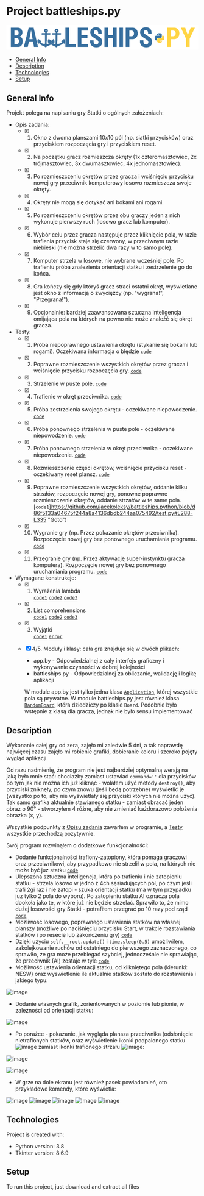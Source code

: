 # Project battleships.py 
![Algorithm schema](./images/battleships.png)

* [General Info](#general-info "Goto General Info")
* [Description](#description "Goto General Description")
* [Technologies](#technologies "Goto General Technologies")
* [Setup](#setup "Goto General Steup")

## General Info
Projekt polega na napisaniu gry Statki o ogólnych założeniach:
* Opis zadania:
	* [x] 1. Okno z dwoma planszami 10x10 pól (np. siatki przycisków) oraz przyciskiem rozpoczęcia gry i przyciskiem reset. 
	* [x] 2. Na początku gracz rozmieszcza okręty (1x czteromasztowiec, 2x trójmasztowiec, 3x dwumasztowiec, 4x jednomasztowiec). 
	* [x] 3. Po rozmieszczeniu okrętów przez gracza i wciśnięciu przycisku nowej gry przeciwnik komputerowy losowo rozmieszcza swoje okręty. 
	* [x] 4. Okręty nie mogą się dotykać ani bokami ani rogami. 
	* [x] 5. Po rozmieszczeniu okrętów przez obu graczy jeden z nich wykonuje pierwszy ruch (losowo gracz lub komputer). 
	* [x] 6. Wybór celu przez gracza następuje przez kliknięcie pola, w razie trafienia przycisk staje się czerwony, w przeciwnym razie niebieski (nie można strzelić dwa razy w to samo pole). 
	* [x] 7. Komputer strzela w losowe, nie wybrane wcześniej pole. Po trafieniu próba znalezienia orientacji statku i zestrzelenie go do końca. 
	* [x] 8. Gra kończy się gdy któryś gracz straci ostatni okręt, wyświetlane jest okno z informacją o zwycięzcy (np. "wygrana!", "Przegrana!"). 
	* [x] 9. Opcjonalnie: bardziej zaawansowana sztuczna inteligencja omijająca pola na których na pewno nie może znaleźć się okręt gracza. 
	
* Testy:
	* [x] 1. Próba niepoprawnego ustawienia okrętu (stykanie się bokami lub rogami). Oczekiwana informacja o błędzie [`code`](https://github.com/jacekoleksy/battleships.python/blob/d86f5133a04675f244a8a4136dbdb244aa075492/test.py#L10-L35 "Goto")
	* [x] 2. Poprawne rozmieszczenie wszystkich okrętów przez gracza i wciśnięcie przycisku rozpoczęcia gry. [`code`](https://github.com/jacekoleksy/battleships.python/blob/d86f5133a04675f244a8a4136dbdb244aa075492/test.py#L37-L62 "Goto")
	* [x] 3. Strzelenie w puste pole. [`code`](https://github.com/jacekoleksy/battleships.python/blob/d86f5133a04675f244a8a4136dbdb244aa075492/test.py#L64-L98 "Goto")
	* [x] 4. Trafienie w okręt przeciwnika. [`code`](https://github.com/jacekoleksy/battleships.python/blob/d86f5133a04675f244a8a4136dbdb244aa075492/test.py#L100-L134 "Goto")
	* [x] 5. Próba zestrzelenia swojego okrętu - oczekiwane niepowodzenie. [`code`](https://github.com/jacekoleksy/battleships.python/blob/d86f5133a04675f244a8a4136dbdb244aa075492/test.py#L136-L171 "Goto")
	* [x] 6. Próba ponownego strzelenia w puste pole - oczekiwane niepowodzenie. [`code`](https://github.com/jacekoleksy/battleships.python/blob/d86f5133a04675f244a8a4136dbdb244aa075492/test.py#L173-L211 "Goto")
	* [x] 7. Próba ponownego strzelenia w okręt przeciwnika - oczekiwane niepowodzenie. [`code`](https://github.com/jacekoleksy/battleships.python/blob/d86f5133a04675f244a8a4136dbdb244aa075492/test.py#L213-L251 "Goto")
	* [x] 8. Rozmieszczenie części okrętów, wciśnięcie przycisku reset - oczekiwany reset plansz. [`code`](https://github.com/jacekoleksy/battleships.python/blob/d86f5133a04675f244a8a4136dbdb244aa075492/test.py#L253-L286 "Goto")
	* [x] 9. Poprawne rozmieszczenie wszystkich okrętów, oddanie kilku strzałów, rozpoczęcie nowej gry, ponowne poprawne rozmieszczenie okrętów, oddanie strzałów w te same pola. [`code1`]https://github.com/jacekoleksy/battleships.python/blob/d86f5133a04675f244a8a4136dbdb244aa075492/test.py#L288-L335 "Goto")
	* [x] 10. Wygranie gry (np. Przez pokazanie okrętów przeciwnika). Rozpoczęcie nowej gry bez ponownego uruchamiania programu. [`code`](https://github.com/jacekoleksy/battleships.python/blob/d86f5133a04675f244a8a4136dbdb244aa075492/test.py#L337-L386 "Goto")
	* [x] 11. Przegranie gry (np. Przez aktywację super-instynktu gracza komputera). Rozpoczęcie nowej gry bez ponownego uruchamiania programu. [`code`](https://github.com/jacekoleksy/battleships.python/blob/d86f5133a04675f244a8a4136dbdb244aa075492/test.py#L388-L438 "Goto")

* Wymagane konstrukcje:
	* [x] 1. Wyrażenia lambda <br/>[`code1`](https://github.com/jacekoleksy/battleships.python/blob/492f9faea3105d48c24f7a6594ad9708cd7fd037/app.py#L121 "Goto") [`code2`](https://github.com/jacekoleksy/battleships.python/blob/492f9faea3105d48c24f7a6594ad9708cd7fd037/app.py#L129 "Goto") [`code3`](https://github.com/jacekoleksy/battleships.python/blob/492f9faea3105d48c24f7a6594ad9708cd7fd037/app.py#L195 "Goto")
	* [x] 2. List comprehensions <br/>[`code1`](https://github.com/jacekoleksy/battleships.python/blob/492f9faea3105d48c24f7a6594ad9708cd7fd037/battleships.py#L53-L61 "Goto") [`code2`](https://github.com/jacekoleksy/battleships.python/blob/492f9faea3105d48c24f7a6594ad9708cd7fd037/battleships.py#L67-L81 "Goto") [`code3`](https://github.com/jacekoleksy/battleships.python/blob/492f9faea3105d48c24f7a6594ad9708cd7fd037/battleships.py#L116 "Goto")
	* [x] 3. Wyjątki <br/>[`code1`](https://github.com/jacekoleksy/battleships.python/blob/6486582cdcc28c33d141a93ceda200d275c50232/app.py#L446-L464 "Goto") [`error`](https://github.com/jacekoleksy/battleships.python/blob/6486582cdcc28c33d141a93ceda200d275c50232/app.py#L250-L263 "Goto")
	* [x] 4/5. Moduły i klasy: cała gra znajduje się w dwóch plikach:
		* app.by - Odpowiedzialnej z caly interfejs graficzny i wykonywanie czynności w dobrej kolejności
		* battleships.py - Odpowiedzialnej za obliczanie, walidację i logikę aplikacji
		
		W module app.by jest tylko jedna klasa [`Application`](https://github.com/jacekoleksy/battleships.python/blob/6486582cdcc28c33d141a93ceda200d275c50232/app.py#L13 "Goto"), której wszystkie pola są prywatne.
		W module battleships.py jest również klasa [`RandomBoard`](https://github.com/jacekoleksy/battleships.python/blob/3397dbcd9a3e9de246cfffa3428dbae665e844ac/battleships.py#L196-L217 "Goto"), która dziedziczy po klasie `Board`. Podobnie było wstępnie z klasą dla gracza, jednak nie było sensu implementować

## Description
Wykonanie całej gry od zera, zajęło mi zaledwie 5 dni, a tak naprawdę najwięcej czasu zajęło mi robienie grafiki, dobieranie koloru i szeroko pojęty wygląd aplikacji.

Od razu nadmienię, że program nie jest najbardziej optymalną wersją na jaką było mnie stać: chociażby zamiast ustawiać `command=''` dla przycisków po tym jak nie można ich już kliknąć - wolałem użyć metody `destroy()`, aby przyciski zniknęły, po czym znowu (jeśli będą potrzebne) wyświetlić je (wszystko po to, aby nie wyświetlały się przyciski których nie można użyć). Tak samo grafika aktualnie stawianego statku - zamiast obracać jeden obraz o 90° - stworzyłem 4 różne, aby nie zmieniać każdorazowo położenia obrazka (x, y).

Wszystkie podpunkty z [Opisu zadania](#general-info "Goto General Info") zawarłem w programie, a [Testy](#general-info "Goto General Info") wszystkie przechodzą pozytywnie.

Swój program rozwinąłem o dodatkowe funkcjonalności:
* Dodanie funkcjonalności trafiony-zatopiony, która pomaga graczowi oraz przeciwnikowi, aby przypadkowo nie strzelił w pola, na których nie może być juz statku [`code`](https://github.com/jacekoleksy/battleships.python/blob/092d2bc3a9c70c24b28bf1b8199a6e9e531ca640/battleships.py#L161-L169 "Goto")
* Ulepszona sztuczna inteligencja, która po trafieniu i nie zatopieniu statku - strzela losowo w jedno z 4ch sąsiadujących pól, po czym jeśli trafi 2gi raz i nie zatopi - szuka orientacji statku (ma w tym przypadku juz tylko 2 pola do wyboru). Po zatopieniu statku AI oznacza pola dookoła jako te, w które już nie będzie strzelać. Sprawiło to, że mimo dużej losowości gry Statki - potrafiłem przegrać po 10 razy pod rząd [`code`](https://github.com/jacekoleksy/battleships.python/blob/092d2bc3a9c70c24b28bf1b8199a6e9e531ca640/battleships.py#L256-L288 "Goto")
* Mozliwość losowego, poprawnego ustawienia statków na własnej planszy (możliwe po naciśnięciu przycisku Start, w trakcie rozstawiania statków i po resecie lub zakończeniu gry) [`code`](https://github.com/jacekoleksy/battleships.python/blob/492f9faea3105d48c24f7a6594ad9708cd7fd037/app.py#L166-L177 "Goto")
* Dzięki użyciu `self.__root.update()` i `time.sleep(0.5)` umożliwiłem, zakolejkowanie ruchów od ostatniego do pierwszego zaznaczonego, co sprawiło, że gra może przebiegać szybciej, jednocześnie nie sprawiając, że przeciwnik (AI) zostaje w tyle [`code`](https://github.com/jacekoleksy/battleships.python/blob/492f9faea3105d48c24f7a6594ad9708cd7fd037/app.py#L315-L317 "Goto")
* Możliwość ustawienia orientacji statku, od klikniętego pola (kierunki: NESW) oraz wyswietlenie ile aktualnie statków zostało do rozstawienia i jakiego typu:

![image](https://user-images.githubusercontent.com/47715648/118711331-c1cf0900-b81f-11eb-9e61-0bfd4feb9ccf.png)

* Dodanie własnych grafik, zorientowanych w poziomie lub pionie, w zależności od orientacji statku:

![image](https://user-images.githubusercontent.com/47715648/118708950-a9112400-b81c-11eb-87e0-fa74e791d70b.png)

* Po porażce - pokazanie, jak wygląda plansza przeciwnika (odsłonięcie nietrafionych statków, oraz wyświetlenie ikonki podpalonego statku ![image](https://user-images.githubusercontent.com/47715648/118712514-2ccd0f80-b821-11eb-80db-61a44cdf7a86.png)
 zamiast ikonki trafionego strzału ![image](https://user-images.githubusercontent.com/47715648/118712427-1030d780-b821-11eb-9fbb-e36e5f7a0b80.png):

![image](https://user-images.githubusercontent.com/47715648/118712388-05764280-b821-11eb-87df-7b045e3cb100.png)

![image](https://user-images.githubusercontent.com/47715648/118712052-9993da00-b820-11eb-9394-2c987de6afb9.png)

* W grze na dole ekranu jest również pasek powiadomień, oto przykładowe komendy, które wyświetla:

![image](https://user-images.githubusercontent.com/47715648/118859238-4f6f2f00-b8da-11eb-9f48-eb9dbaa56cbb.png)
![image](https://user-images.githubusercontent.com/47715648/118859284-5b5af100-b8da-11eb-996c-829121f0ec16.png)
![image](https://user-images.githubusercontent.com/47715648/118859322-644bc280-b8da-11eb-8621-b775e9e6dc4b.png)
![image](https://user-images.githubusercontent.com/47715648/118859365-6f065780-b8da-11eb-9f2d-7852b116ed5f.png)
![image](https://user-images.githubusercontent.com/47715648/118859492-952bf780-b8da-11eb-939d-b6ce7d4882cf.png)


## Technologies
Project is created with:
* Python version: 3.8
* Tkinter version: 8.6.9

## Setup
To run this project, just download and extract all files
